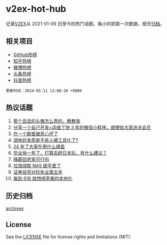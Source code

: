 # v2ex-hot-hub

 记录[V2EX](https://www.v2ex.com/)从 2021-01-06 日至今的热门话题。每小时抓取一次数据，按天[归档](archives)。
 
 ## 相关项目

- [GitHub热榜](https://github.com/lonnyzhang423/github-hot-hub)
- [知乎热榜](https://github.com/lonnyzhang423/zhihu-hot-hub)
- [微博热榜](https://github.com/lonnyzhang423/weibo-hot-hub)
- [头条热榜](https://github.com/lonnyzhang423/toutiao-hot-hub)
- [抖音热榜](https://github.com/lonnyzhang423/douyin-hot-hub)


 `更新时间：2024-05-11 13:08:26 +0800`

## 热议话题

1. [那个丑丑的头像怎么弄的，教教我](https://www.v2ex.com/t/1039456)
1. [分享一个自己开发+运维了快 3 年的微信小程序，顺便给大家送点会员](https://www.v2ex.com/t/1039459)
1. [在一个群里被恶心坏了](https://www.v2ex.com/t/1039525)
1. [调休的本质是不是人被工具化了?](https://www.v2ex.com/t/1039657)
1. [24 年了大家在用什么键盘](https://www.v2ex.com/t/1039527)
1. [毕业快一年了，打算去趟日本玩，有什么建议？](https://www.v2ex.com/t/1039664)
1. [降薪回老家可行吗](https://www.v2ex.com/t/1039521)
1. [垃圾绿联 NAS 砸手里了](https://www.v2ex.com/t/1039665)
1. [证券投资对抗失业第五年](https://www.v2ex.com/t/1039441)
1. [每到 618 就想喷苹果的本地化](https://www.v2ex.com/t/1039472)

## 历史归档

[archives](archives)

## License

See the [LICENSE](LICENSE) file for license rights and limitations (MIT).
